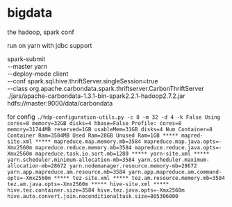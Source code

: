 # bigdata
the hadoop, spark conf


run on yarn with jdbc support

spark-submit \
 --master yarn \
 --deploy-mode client \
 --conf spark.sql.hive.thriftServer.singleSession=true \
 --class org.apache.carbondata.spark.thriftserver.CarbonThriftServer \
 ./jars/apache-carbondata-1.3.1-bin-spark2.2.1-hadoop2.7.2.jar \
 hdfs://master:9000/data/carbondata

for config
`
 ./hdp-configuration-utils.py -c 8 -m 32 -d 4 -k False
 Using cores=8 memory=32GB disks=4 hbase=False
 Profile: cores=8 memory=31744MB reserved=1GB usableMem=31GB disks=4
 Num Container=8
 Container Ram=3584MB
 Used Ram=28GB
 Unused Ram=1GB
 ***** mapred-site.xml *****
 mapreduce.map.memory.mb=3584
 mapreduce.map.java.opts=-Xmx2560m
 mapreduce.reduce.memory.mb=3584
 mapreduce.reduce.java.opts=-Xmx2560m
 mapreduce.task.io.sort.mb=1280
 ***** yarn-site.xml *****
 yarn.scheduler.minimum-allocation-mb=3584
 yarn.scheduler.maximum-allocation-mb=28672
 yarn.nodemanager.resource.memory-mb=28672
 yarn.app.mapreduce.am.resource.mb=3584
 yarn.app.mapreduce.am.command-opts=-Xmx2560m
 ***** tez-site.xml *****
 tez.am.resource.memory.mb=3584
 tez.am.java.opts=-Xmx2560m
 ***** hive-site.xml *****
 hive.tez.container.size=3584
 hive.tez.java.opts=-Xmx2560m
 hive.auto.convert.join.noconditionaltask.size=805306000
`
